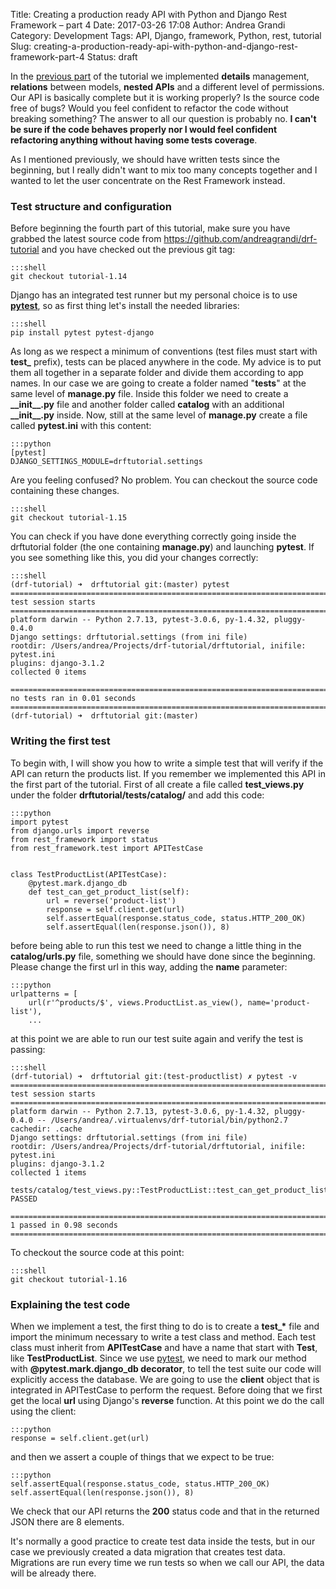 Title: Creating a production ready API with Python and Django Rest Framework – part 4
Date: 2017-03-26 17:08
Author: Andrea Grandi
Category: Development
Tags: API, Django, framework, Python, rest, tutorial
Slug: creating-a-production-ready-api-with-python-and-django-rest-framework-part-4
Status: draft

In the [previous
part]({filename}creating-a-production-ready-api-with-python-and-django-rest-framework-part-3.md)
of the tutorial we implemented **details** management, **relations**
between models, **nested APIs** and a different level of permissions.
Our API is basically complete but it is working properly? Is the source
code free of bugs? Would you feel confident to refactor the code without
breaking something? The answer to all our question is probably no. **I
can't be sure if the code behaves properly nor I would feel confident
refactoring anything without having some tests coverage**.

As I mentioned previously, we should have written tests since the
beginning, but I really didn't want to mix too many concepts together
and I wanted to let the user concentrate on the Rest Framework instead.

### Test structure and configuration

Before beginning the fourth part of this tutorial, make sure you have
grabbed the latest source code
from <https://github.com/andreagrandi/drf-tutorial> and you have checked
out the previous git tag:

    :::shell
    git checkout tutorial-1.14

Django has an integrated test runner but my personal choice is to use
[**pytest**](https://doc.pytest.org/en/latest/), so as first thing let's
install the needed libraries:

    :::shell
    pip install pytest pytest-django

As long as we respect a minimum of conventions (test files must start
with **test\_** prefix), tests can be placed anywhere in the code. My
advice is to put them all together in a separate folder and divide them
according to app names. In our case we are going to create a folder
named "**tests**" at the same level of **manage.py** file. Inside this
folder we need to create a **\_\_init\_\_.py** file and another folder
called **catalog** with an additional **\_\_init\_\_.py** inside. Now,
still at the same level of **manage.py** create a file called
**pytest.ini** with this content:

    :::python
    [pytest]
    DJANGO_SETTINGS_MODULE=drftutorial.settings

Are you feeling confused? No problem. You can checkout the source code
containing these changes.

    :::shell
    git checkout tutorial-1.15

You can check if you have done everything correctly going inside the
drftutorial folder (the one containing **manage.py**) and launching
**pytest**. If you see something like this, you did your changes
correctly:

    :::shell
    (drf-tutorial) ➜  drftutorial git:(master) pytest
    ============================================================================================================================= test session starts ==============================================================================================================================
    platform darwin -- Python 2.7.13, pytest-3.0.6, py-1.4.32, pluggy-0.4.0
    Django settings: drftutorial.settings (from ini file)
    rootdir: /Users/andrea/Projects/drf-tutorial/drftutorial, inifile: pytest.ini
    plugins: django-3.1.2
    collected 0 items

    ========================================================================================================================= no tests ran in 0.01 seconds =========================================================================================================================
    (drf-tutorial) ➜  drftutorial git:(master)

### Writing the first test

To begin with, I will show you how to write a simple test that will
verify if the API can return the products list. If you remember we
implemented this API in the first part of the tutorial. First of all
create a file called **test\_views.py** under the folder
**drftutorial/tests/catalog/** and add this code:

    :::python
    import pytest
    from django.urls import reverse
    from rest_framework import status
    from rest_framework.test import APITestCase


    class TestProductList(APITestCase):
        @pytest.mark.django_db
        def test_can_get_product_list(self):
            url = reverse('product-list')
            response = self.client.get(url)
            self.assertEqual(response.status_code, status.HTTP_200_OK)
            self.assertEqual(len(response.json()), 8)

before being able to run this test we need to change a little thing in
the **catalog/urls.py** file, something we should have done since the
beginning. Please change the first url in this way, adding the **name**
parameter:

    :::python
    urlpatterns = [
        url(r'^products/$', views.ProductList.as_view(), name='product-list'),
        ...

at this point we are able to run our test suite again and verify the
test is passing:

    :::shell
    (drf-tutorial) ➜  drftutorial git:(test-productlist) ✗ pytest -v
    ============================================================================================================================= test session starts ==============================================================================================================================
    platform darwin -- Python 2.7.13, pytest-3.0.6, py-1.4.32, pluggy-0.4.0 -- /Users/andrea/.virtualenvs/drf-tutorial/bin/python2.7
    cachedir: .cache
    Django settings: drftutorial.settings (from ini file)
    rootdir: /Users/andrea/Projects/drf-tutorial/drftutorial, inifile: pytest.ini
    plugins: django-3.1.2
    collected 1 items

    tests/catalog/test_views.py::TestProductList::test_can_get_product_list PASSED

    =========================================================================================================================== 1 passed in 0.98 seconds ===========================================================================================================================

To checkout the source code at this point:

    :::shell
    git checkout tutorial-1.16

### Explaining the test code

When we implement a test, the first thing to do is to create a
**test\_\*** file and import the minimum necessary to write a test class
and method. Each test class must inherit from **APITestCase** and have a
name that start with **Test**, like **TestProductList**. Since we use
[pytest](https://doc.pytest.org/en/latest/), we need to mark our method
with **@pytest.mark.django\_db decorator**, to tell the test suite our
code will explicitly access the database. We are going to use the **client** object
that is integrated in APITestCase to perform the request. Before doing that we
first get the local **url** using Django's **reverse** function. At this point
we do the call using the client:

    :::python
    response = self.client.get(url)

and then we assert a couple of things that we expect to be true:

    :::python
    self.assertEqual(response.status_code, status.HTTP_200_OK)
    self.assertEqual(len(response.json()), 8)

We check that our API returns the **200** status code and that in the returned
JSON there are 8 elements.

It's normally a good practice to create test data inside the tests, but in our case
we previously created a data migration that creates test data. Migrations are
run every time we run tests so when we call our API, the data will be already there.
